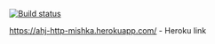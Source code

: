 [![Build status](https://ci.appveyor.com/api/projects/status/rk8ddah9ep8yyc2x?svg=true)](https://ci.appveyor.com/project/Antyfeev96/ahj-dnd)

https://ahj-http-mishka.herokuapp.com/ - Heroku link
